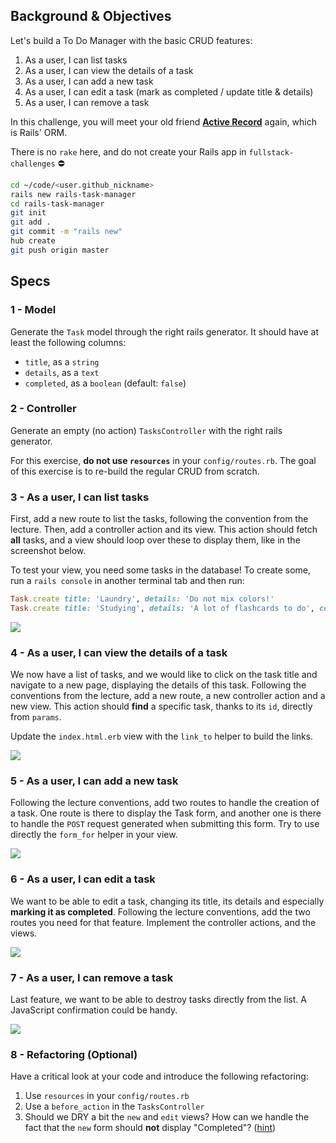 ## Background & Objectives

Let's build a To Do Manager with the basic CRUD features:

1. As a user, I can list tasks
1. As a user, I can view the details of a task
1. As a user, I can add a new task
1. As a user, I can edit a task (mark as completed / update title & details)
1. As a user, I can remove a task

In this challenge, you will meet your old friend [**Active Record**](http://guides.rubyonrails.org/active_record_basics.html) again, which is Rails' ORM.

There is no `rake` here, and do not create your Rails app in `fullstack-challenges` ⛔️

```bash
cd ~/code/<user.github_nickname>
rails new rails-task-manager
cd rails-task-manager
git init
git add .
git commit -m "rails new"
hub create
git push origin master
```

## Specs

### 1 - Model

Generate the `Task` model through the right rails generator. It should have at least the following columns:

- `title`, as a `string`
- `details`, as a `text`
- `completed`, as a `boolean` (default: `false`)

### 2 - Controller

Generate an empty (no action) `TasksController` with the right rails generator.

For this exercise, **do not use `resources`** in your `config/routes.rb`. The goal of this exercise is to re-build the regular CRUD from scratch.

### 3 - As a user, I can list tasks

First, add a new route to list the tasks, following the convention from the lecture. Then, add a controller action and its view. This action should fetch **all** tasks, and a view should loop over these to display them, like in the screenshot below.

To test your view, you need some tasks in the database! To create some, run a `rails console` in another terminal tab and then run:

```ruby
Task.create title: 'Laundry', details: 'Do not mix colors!'
Task.create title: 'Studying', details: 'A lot of flashcards to do', completed: true
```

![](https://raw.githubusercontent.com/lewagon/fullstack-images/master/rails/tasks-manager/index.png)

### 4 - As a user, I can view the details of a task

We now have a list of tasks, and we would like to click on the task title and navigate to a new page, displaying the details of this task. Following the conventions from the lecture, add a new route, a new controller action and a new view. This action should **find** a specific task, thanks to its `id`, directly from `params`.

Update the `index.html.erb` view with the `link_to` helper to build the links.

![](https://raw.githubusercontent.com/lewagon/fullstack-images/master/rails/tasks-manager/index_show.gif)

### 5 - As a user, I can add a new task

Following the lecture conventions, add two routes to handle the creation of a task. One route is there to display the Task form, and another one is there to handle the `POST` request generated when submitting this form. Try to use directly the `form_for` helper in your view.

![](https://raw.githubusercontent.com/lewagon/fullstack-images/master/rails/tasks-manager/new.gif)

### 6 - As a user, I can edit a task

We want to be able to edit a task, changing its title, its details and especially **marking it as completed**. Following the lecture conventions, add the two routes you need for that feature. Implement the controller actions, and the views.

![](https://raw.githubusercontent.com/lewagon/fullstack-images/master/rails/tasks-manager/edit.gif)

### 7 - As a user, I can remove a task

Last feature, we want to be able to destroy tasks directly from the list. A JavaScript confirmation could be handy.

![](https://raw.githubusercontent.com/lewagon/fullstack-images/master/rails/tasks-manager/destroy.gif)

### 8 - Refactoring (Optional)

Have a critical look at your code and introduce the following refactoring:

1. Use `resources` in your `config/routes.rb`
1. Use a `before_action` in the `TasksController`
1. Should we DRY a bit the `new` and `edit` views? How can we handle the fact that the `new` form should **not** display "Completed"? ([hint](http://api.rubyonrails.org/classes/ActiveRecord/Persistence.html#method-i-new_record-3F))
